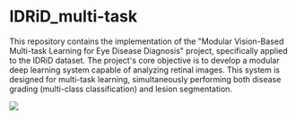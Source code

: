 # IDRiD_multi-task
This repository contains the implementation of the "Modular Vision-Based Multi-task Learning for Eye Disease Diagnosis" project, specifically applied to the IDRiD dataset. The project's core objective is to develop a modular deep learning system capable of analyzing retinal images. This system is designed for multi-task learning, simultaneously performing both disease grading (multi-class classification) and lesion segmentation.

<img src="https://github.com/user-attachments/assets/2e6e68e9-672e-48f3-8a10-84887aed44f2">
